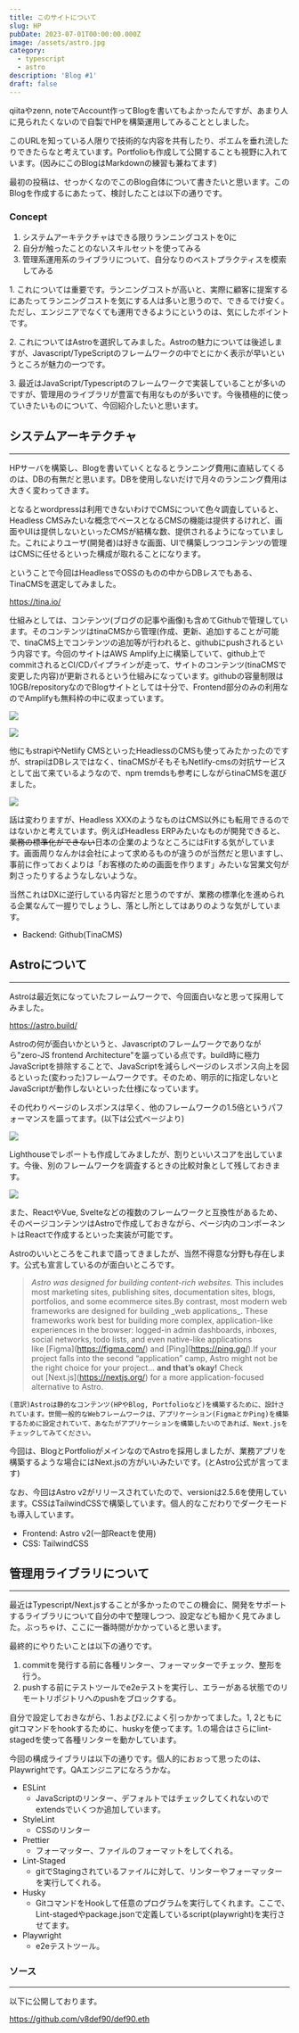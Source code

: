 ```yaml
---
title: このサイトについて
slug: HP
pubDate: 2023-07-01T00:00:00.000Z
image: /assets/astro.jpg
category:
  - typescript
  - astro
description: 'Blog #1'
draft: false
---
```


qiitaやzenn, noteでAccount作ってBlogを書いてもよかったんですが、あまり人に見られたくないので自製でHPを構築運用してみることとしました。

このURLを知っている人限りで技術的な内容を共有したり、ポエムを垂れ流したりできたらなと考えています。Portfolioも作成して公開することも視野に入れています。(因みにこのBlogはMarkdownの練習も兼ねてます)

最初の投稿は、せっかくなのでこのBlog自体について書きたいと思います。このBlogを作成するにあたって、検討したことは以下の通りです。

### Concept

1. システムアーキテクチャはできる限りランニングコストを0に
2. 自分が触ったことのないスキルセットを使ってみる
3. 管理系運用系のライブラリについて、自分なりのベストプラクティスを模索してみる

1\. これについては重要です。ランニングコストが高いと、実際に顧客に提案するにあたってランニングコストを気にする人は多いと思うので、できるでけ安く。ただし、エンジニアでなくても運用できるようにというのは、気にしたポイントです。

2\. これについてはAstroを選択してみました。Astroの魅力については後述しますが、Javascript/TypeScriptのフレームワークの中でとにかく表示が早いというところが魅力の一つです。

3\. 最近はJavaScript/Typescriptのフレームワークで実装していることが多いのですが、管理用のライブラリが豊富で有用なものが多いです。今後積極的に使っていきたいものについて、今回紹介したいと思います。

## システムアーキテクチャ

***

HPサーバを構築し、Blogを書いていくとなるとランニング費用に直結してくるのは、DBの有無だと思います。DBを使用しないだけで月々のランニング費用は大きく変わってきます。

となるとwordpressは利用できないわけでCMSについて色々調査していると、Headless CMSみたいな概念でベースとなるCMSの機能は提供するけれど、画面やUIは提供しないといったCMSが結構な数、提供されるようになっていました。これによりユーザ(開発者)は好きな画面、UIで構築しつつコンテンツの管理はCMSに任せるといった構成が取れることになります。

ということで今回はHeadlessでOSSのものの中からDBレスでもある、TinaCMSを選定してみました。

https://tina.io/

仕組みとしては、コンテンツ(ブログの記事や画像)も含めてGithubで管理しています。そのコンテンツはtinaCMSから管理(作成、更新、追加)することが可能で、tinaCMS上でコンテンツの追加等が行われると、githubにpushされるという内容です。今回のサイトはAWS Amplify上に構築していて、github上でcommitされるとCI/CDパイプラインが走って、サイトのコンテンツ(tinaCMSで変更した内容)が更新されるという仕組みになっています。githubの容量制限は10GB/repositoryなのでBlogサイトとしては十分で、Frontend部分のみの利用なのでAmplifyも無料枠の中に収まっています。

![](/assets/blog1_tinacms1.png)

![](/assets/blog1_tinacms2.png)

他にもstrapiやNetlify CMSといったHeadlessのCMSも使ってみたかったのですが、strapiはDBレスではなく、tinaCMSがそもそもNetlify-cmsの対抗サービスとして出て来ているようなので、npm tremdsも参考にしながらtinaCMSを選びました。

![](/assets/blog1_tinacms3.png)

話は変わりますが、Headless XXXのようなものはCMS以外にも転用できるのではないかと考えています。例えばHeadless ERPみたいなものが開発できると、~~業務の標準化ができない~~日本の企業のようなところにはFitする気がしています。画面周りなんかは会社によって求めるものが違うのが当然だと思いますし、事前に作っておくよりは「お客様のための画面を作ります」みたいな営業文句が刺さったりするようなしないような。

当然これはDXに逆行している内容だと思うのですが、業務の標準化を進められる企業なんて一握りでしょうし、落とし所としてはありのような気がしています。

* Backend: Github(TinaCMS)

## Astroについて

***

Astroは最近気になっていたフレームワークで、今回面白いなと思って採用してみました。

https://astro.build/

Astroの何が面白いかというと、Javascriptのフレームワークでありながら"zero-JS frontend Architecture"を謳っている点です。build時に極力JavaScriptを排除することで、JavaScriptを減らしページのレスポンス向上を図るといった(変わった)フレームワークです。そのため、明示的に指定しないとJavaScriptが動作しないといった仕様になっています。

その代わりページのレスポンスは早く、他のフレームワークの1.5倍というパフォーマンスを謳ってます。(以下は公式ページより)

![](/assets/blog1_astro.png)

Lighthouseでレポートも作成してみましたが、割りといいスコアを出しています。今後、別のフレームワークを調査するときの比較対象として残しておきます。

![](/assets/blog1_astro2.png)

また、ReactやVue, Svelteなどの複数のフレームワークと互換性があるため、そのページコンテンツはAstroで作成しておきながら、ページ内のコンポーネントはReactで作成するといった実装が可能です。

Astroのいいところをこれまで語ってきましたが、当然不得意な分野も存在します。公式も宣言しているのが面白いところです。

> *Astro was designed for building content-rich websites.* This includes most marketing sites, publishing sites, documentation sites, blogs, portfolios, and some ecommerce sites.By contrast, most modern web frameworks are designed for building \_web applications\_. These frameworks work best for building more complex, application-like experiences in the browser: logged-in admin dashboards, inboxes, social networks, todo lists, and even native-like applications like \[Figma]\(https://figma.com/) and \[Ping]\(https://ping.gg/).If your project falls into the second “application” camp, Astro might not be the right choice for your project… **and that’s okay!** Check out \[Next.js]\(https://nextjs.org/) for a more application-focused alternative to Astro.

`(意訳)Astroは静的なコンテンツ(HPやBlog, Portfolioなど)を構築するために、設計されています。世間一般的なWebフレームワークは、アプリケーション(FigmaとかPing)を構築するために設定されていて、あなたがアプリケーションを構築したいのであれば、Next.jsをチェックしてみてください。`

今回は、BlogとPortfolioがメインなのでAstroを採用しましたが、業務アプリを構築するような場合にはNext.jsの方がいいみたいです。(とAstro公式が言ってます)

なお、今回はAstro v2がリリースされていたので、versionは2.5.6を使用しています。CSSはTailwindCSSで構築しています。個人的なこだわりでダークモードも導入しています。

* Frontend: Astro v2(一部Reactを使用)
* CSS: TailwindCSS

## 管理用ライブラリについて

***

最近はTypescript/Next.jsすることが多かったのでこの機会に、開発をサポートするライブラリについて自分の中で整理しつつ、設定なども細かく見てみました。ぶっちゃけ、ここに一番時間がかかっていると思います。

最終的にやりたいことは以下の通りです。

1. commitを発行する前に各種リンター、フォーマッターでチェック、整形を行う。
2. pushする前にテストツールでe2eテストを実行し、エラーがある状態でのリモートリポジトリへのpushをブロックする。

自分で設定しておきながら、1.および2.によく引っかかってました。1, 2ともにgitコマンドをhookするために、huskyを使ってます。1.の場合はさらにlint-stagedを使って各種リンターを動かしています。

今回の構成ライブラリは以下の通りです。個人的におぉって思ったのは、Playwrightです。QAエンジニアになろうかな。

* ESLint
  * JavaScriptのリンター、デフォルトではチェックしてくれないのでextendsでいくつか追加しています。
* StyleLint
  * CSSのリンター
* Prettier
  * フォーマッター、ファイルのフォーマットをしてくれる。
* Lint-Staged
  * gitでStagingされているファイルに対して、リンターやフォーマッターを実行してくれる。
* Husky
  * GitコマンドをHookして任意のプログラムを実行してくれます。ここで、Lint-stagedやpackage.jsonで定義しているscript(playwright)を実行させてます。
* Playwright
  * e2eテストツール。

### ソース

***

以下に公開しております。

https://github.com/v8def90/def90.eth

